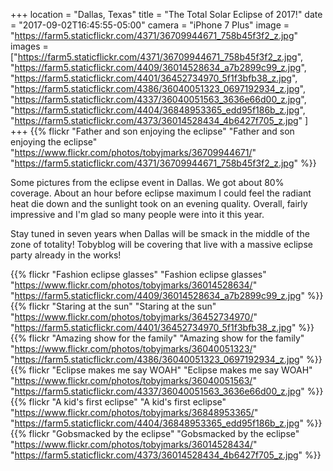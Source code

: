 +++
location = "Dallas, Texas"
title = "The Total Solar Eclipse of 2017!"
date = "2017-09-02T16:45:55-05:00"
camera = "iPhone 7 Plus"
image = "https://farm5.staticflickr.com/4371/36709944671_758b45f3f2_z.jpg"
images = ["https://farm5.staticflickr.com/4371/36709944671_758b45f3f2_z.jpg",
"https://farm5.staticflickr.com/4409/36014528634_a7b2899c99_z.jpg",
"https://farm5.staticflickr.com/4401/36452734970_5f1f3bfb38_z.jpg",
"https://farm5.staticflickr.com/4386/36040051323_0697192934_z.jpg",
"https://farm5.staticflickr.com/4337/36040051563_3636e66d00_z.jpg",
"https://farm5.staticflickr.com/4404/36848953365_edd95f186b_z.jpg",
"https://farm5.staticflickr.com/4373/36014528434_4b6427f705_z.jpg"
]
+++
{{% flickr "Father and son enjoying the eclipse"
           "Father and son enjoying the eclipse"
           "https://www.flickr.com/photos/tobyjmarks/36709944671/"
           "https://farm5.staticflickr.com/4371/36709944671_758b45f3f2_z.jpg" %}}

<!--more-->

Some pictures from the eclipse event in Dallas. We got about 80% coverage. About an hour before eclipse maximum I could feel the radiant heat die down and the sunlight took on an evening quality. Overall, fairly impressive and I'm glad so many people were into it this year.

Stay tuned in seven years when Dallas will be smack in the middle of the zone of totality! Tobyblog will be covering that live with a massive eclipse party already in the works!

{{% flickr "Fashion eclipse glasses"
           "Fashion eclipse glasses"
           "https://www.flickr.com/photos/tobyjmarks/36014528634/"
           "https://farm5.staticflickr.com/4409/36014528634_a7b2899c99_z.jpg" %}}
{{% flickr "Staring at the sun"
           "Staring at the sun"
           "https://www.flickr.com/photos/tobyjmarks/36452734970/"
           "https://farm5.staticflickr.com/4401/36452734970_5f1f3bfb38_z.jpg" %}}
{{% flickr "Amazing show for the family"
           "Amazing show for the family"
           "https://www.flickr.com/photos/tobyjmarks/36040051323/"
           "https://farm5.staticflickr.com/4386/36040051323_0697192934_z.jpg" %}}
{{% flickr "Eclipse makes me say WOAH"
           "Eclipse makes me say WOAH"
           "https://www.flickr.com/photos/tobyjmarks/36040051563/"
           "https://farm5.staticflickr.com/4337/36040051563_3636e66d00_z.jpg" %}}
{{% flickr "A kid's first eclipse"
           "A kid's first eclipse"
           "https://www.flickr.com/photos/tobyjmarks/36848953365/"
           "https://farm5.staticflickr.com/4404/36848953365_edd95f186b_z.jpg" %}}
{{% flickr "Gobsmacked by the eclipse"
           "Gobsmacked by the eclipse"
           "https://www.flickr.com/photos/tobyjmarks/36014528434/"
           "https://farm5.staticflickr.com/4373/36014528434_4b6427f705_z.jpg" %}}
